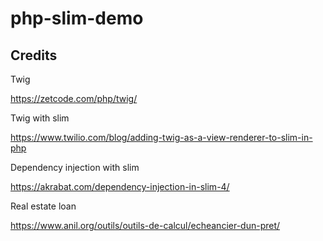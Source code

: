 # php-slim-demo

## Credits

Twig

https://zetcode.com/php/twig/

Twig with slim

https://www.twilio.com/blog/adding-twig-as-a-view-renderer-to-slim-in-php

Dependency injection with slim

https://akrabat.com/dependency-injection-in-slim-4/


Real estate loan

https://www.anil.org/outils/outils-de-calcul/echeancier-dun-pret/